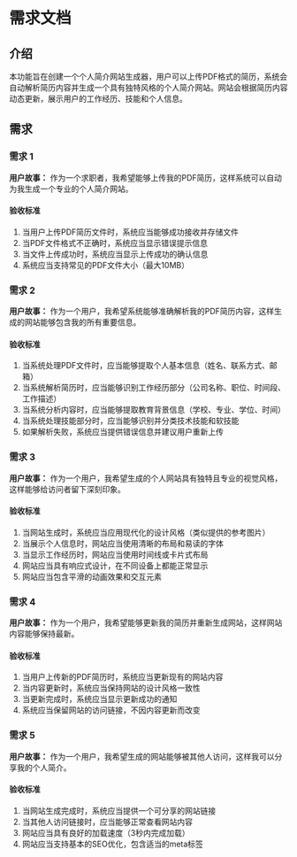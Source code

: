# 需求文档

## 介绍

本功能旨在创建一个个人简介网站生成器，用户可以上传PDF格式的简历，系统会自动解析简历内容并生成一个具有独特风格的个人简介网站。网站会根据简历内容动态更新，展示用户的工作经历、技能和个人信息。

## 需求

### 需求 1

**用户故事：** 作为一个求职者，我希望能够上传我的PDF简历，这样系统可以自动为我生成一个专业的个人简介网站。

#### 验收标准

1. 当用户上传PDF简历文件时，系统应当能够成功接收并存储文件
2. 当PDF文件格式不正确时，系统应当显示错误提示信息
3. 当文件上传成功时，系统应当显示上传成功的确认信息
4. 系统应当支持常见的PDF文件大小（最大10MB）

### 需求 2

**用户故事：** 作为一个用户，我希望系统能够准确解析我的PDF简历内容，这样生成的网站能够包含我的所有重要信息。

#### 验收标准

1. 当系统处理PDF文件时，应当能够提取个人基本信息（姓名、联系方式、邮箱）
2. 当系统解析简历时，应当能够识别工作经历部分（公司名称、职位、时间段、工作描述）
3. 当系统分析内容时，应当能够提取教育背景信息（学校、专业、学位、时间）
4. 当系统处理技能部分时，应当能够识别并分类技术技能和软技能
5. 如果解析失败，系统应当提供错误信息并建议用户重新上传

### 需求 3

**用户故事：** 作为一个用户，我希望生成的个人网站具有独特且专业的视觉风格，这样能够给访问者留下深刻印象。

#### 验收标准

1. 当网站生成时，系统应当应用现代化的设计风格（类似提供的参考图片）
2. 当展示个人信息时，网站应当使用清晰的布局和易读的字体
3. 当显示工作经历时，网站应当使用时间线或卡片式布局
4. 网站应当具有响应式设计，在不同设备上都能正常显示
5. 网站应当包含平滑的动画效果和交互元素

### 需求 4

**用户故事：** 作为一个用户，我希望能够更新我的简历并重新生成网站，这样网站内容能够保持最新。

#### 验收标准

1. 当用户上传新的PDF简历时，系统应当更新现有的网站内容
2. 当内容更新时，系统应当保持网站的设计风格一致性
3. 当更新完成时，系统应当显示更新成功的通知
4. 系统应当保留网站的访问链接，不因内容更新而改变

### 需求 5

**用户故事：** 作为一个用户，我希望生成的网站能够被其他人访问，这样我可以分享我的个人简介。

#### 验收标准

1. 当网站生成完成时，系统应当提供一个可分享的网站链接
2. 当其他人访问链接时，应当能够正常查看网站内容
3. 网站应当具有良好的加载速度（3秒内完成加载）
4. 网站应当支持基本的SEO优化，包含适当的meta标签